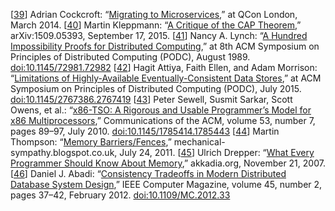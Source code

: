 [[39](ch09.html#Cockcroft2014wv-marker)] Adrian Cockcroft:
“[Migrating to
Microservices](http://www.infoq.com/presentations/migration-cloud-native),” at QCon London, March 2014. [[40](ch09.html#Kleppmann2015vp-marker)] Martin Kleppmann:
“[A Critique of the CAP Theorem](http://arxiv.org/abs/1509.05393),” arXiv:1509.05393,
September 17, 2015. [[41](ch09.html#Lynch1989kj-marker)] Nancy A. Lynch:
“[A Hundred Impossibility Proofs
for Distributed Computing](http://groups.csail.mit.edu/tds/papers/Lynch/podc89.pdf),” at 8th ACM Symposium on Principles of Distributed
Computing (PODC), August 1989.
[doi:10.1145/72981.72982](http://dx.doi.org/10.1145/72981.72982) [[42](ch09.html#Attiya2015dm-marker)] Hagit Attiya, Faith Ellen, and Adam Morrison:
“[Limitations
of Highly-Available Eventually-Consistent Data Stores](http://www.cs.technion.ac.il/people/mad/online-publications/podc2015-replds.pdf),” at ACM Symposium on Principles of
Distributed Computing (PODC), July 2015.
[doi:10.1145/2767386.2767419](http://dx.doi.org/10.1145/2767386.2767419) [[43](ch09.html#Sewell2010fj-marker)] Peter Sewell, Susmit Sarkar,
Scott Owens, et al.:
“[x86-TSO: A Rigorous and Usable
Programmer’s Model for x86 Multiprocessors](http://www.cl.cam.ac.uk/~pes20/weakmemory/cacm.pdf),” Communications of the ACM,
volume 53, number 7, pages 89–97, July 2010.
[doi:10.1145/1785414.1785443](http://dx.doi.org/10.1145/1785414.1785443) [[44](ch09.html#Thompson2011tr-marker)] Martin Thompson:
“[Memory
Barriers/Fences](http://mechanical-sympathy.blogspot.co.uk/2011/07/memory-barriersfences.html),” mechanical-sympathy.blogspot.co.uk, July 24, 2011. [[45](ch09.html#Drepper2007wb_ch9-marker)] Ulrich Drepper:
“[What Every Programmer Should Know About
Memory](http://www.akkadia.org/drepper/cpumemory.pdf),” akkadia.org, November 21, 2007. [[46](ch09.html#Abadi2012hb-marker)] Daniel J. Abadi:
“[Consistency Tradeoffs in
Modern Distributed Database System Design](http://cs-www.cs.yale.edu/homes/dna/papers/abadi-pacelc.pdf),” IEEE Computer Magazine,
volume 45, number 2, pages 37–42, February 2012.
[doi:10.1109/MC.2012.33](http://dx.doi.org/10.1109/MC.2012.33)